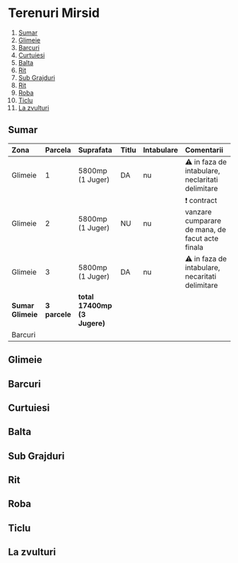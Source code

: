 # Terenuri Mirsid

1. [Sumar](#sumar)
1. [Glimeie](#glimeie)
1. [Barcuri](#barcuri)
1. [Curtuiesi](#curtuiesi)
1. [Balta](#balta)
1. [Rit](#rit)
1. [Sub Grajduri](#sub-grajduri)
1. [Rit](#rit)
1. [Roba](#roba)
1. [Ticlu](ticlu)
1. [La zvulturi](#la-zvulturi)

## Sumar

| Zona       | Parcela   | Suprafata          | Titlu   | Intabulare  | Comentarii |
|:-----------|:----------|:------------------ |:--------|:------------|:------------|
| Glimeie    |         1 |  5800mp (1 Juger)  |    DA   |     nu      | ⚠️ in faza de intabulare, neclaritati delimitare |
| Glimeie    |         2 |  5800mp (1 Juger)  |    NU   |     nu      | ❗ contract vanzare cumparare de mana, de facut acte finala |
| Glimeie    |         3 |  5800mp (1 Juger)  |    DA   |     nu      | ⚠️ in faza de intabulare, necaritati delimitare |
| **Sumar Glimeie** |   **3 parcele** | **total 17400mp (3 Jugere)**  |||| 
| Barcuri    |           |                    |         |             |            |         


## Glimeie

## Barcuri

## Curtuiesi

## Balta

## Sub Grajduri

## Rit

## Roba

## Ticlu

## La zvulturi
